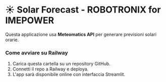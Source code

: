 # ☀️ Solar Forecast - ROBOTRONIX for IMEPOWER

Questa applicazione usa **Meteomatics API** per generare previsioni solari orarie.

### Come avviare su Railway
1. Carica questa cartella su un repository GitHub.
2. Connetti il repo a Railway e deploya.
3. L'app sarà disponibile online con interfaccia Streamlit.
